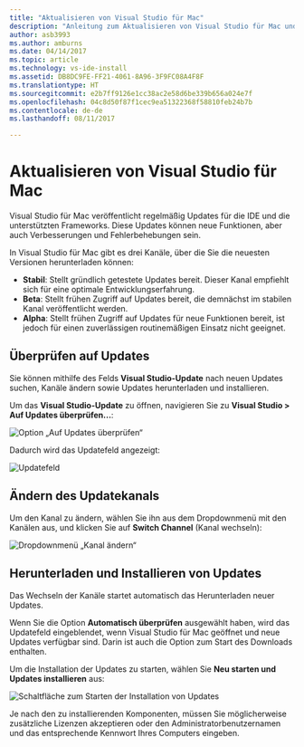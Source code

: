 ```yaml
---
title: "Aktualisieren von Visual Studio für Mac"
description: "Anleitung zum Aktualisieren von Visual Studio für Mac und Zugreifen auf Vorschauversionen"
author: asb3993
ms.author: amburns
ms.date: 04/14/2017
ms.topic: article
ms.technology: vs-ide-install
ms.assetid: DB8DC9FE-FF21-4061-8A96-3F9FC08A4F8F
ms.translationtype: HT
ms.sourcegitcommit: e2b7ff9126e1cc38ac2e58d6be339b656a024e7f
ms.openlocfilehash: 04c8d50f87f1cec9ea51322368f58810feb24b7b
ms.contentlocale: de-de
ms.lasthandoff: 08/11/2017

---
```


# <a name="updating-visual-studio-for-mac"></a>Aktualisieren von Visual Studio für Mac

Visual Studio für Mac veröffentlicht regelmäßig Updates für die IDE und die unterstützten Frameworks. Diese Updates können neue Funktionen, aber auch Verbesserungen und Fehlerbehebungen sein.

In Visual Studio für Mac gibt es drei Kanäle, über die Sie die neuesten Versionen herunterladen können:

* **Stabil**: Stellt gründlich getestete Updates bereit. Dieser Kanal empfiehlt sich für eine optimale Entwicklungserfahrung.
* **Beta**: Stellt frühen Zugriff auf Updates bereit, die demnächst im stabilen Kanal veröffentlicht werden.
* **Alpha**: Stellt frühen Zugriff auf Updates für neue Funktionen bereit, ist jedoch für einen zuverlässigen routinemäßigen Einsatz nicht geeignet.

## <a name="checking-for-updates"></a>Überprüfen auf Updates

Sie können mithilfe des Felds **Visual Studio-Update** nach neuen Updates suchen, Kanäle ändern sowie Updates herunterladen und installieren.

Um das **Visual Studio-Update** zu öffnen, navigieren Sie zu **Visual Studio > Auf Updates überprüfen...**:

![Option „Auf Updates überprüfen“](media/update-image1.png)

Dadurch wird das Updatefeld angezeigt:

![Updatefeld](media/update-image2.png)

## <a name="changing-the-updater-channel"></a>Ändern des Updatekanals

Um den Kanal zu ändern, wählen Sie ihn aus dem Dropdownmenü mit den Kanälen aus, und klicken Sie auf **Switch Channel** (Kanal wechseln):

![Dropdownmenü „Kanal ändern“](media/update-image3.png)

## <a name="downloading-and-installing-updates"></a>Herunterladen und Installieren von Updates

Das Wechseln der Kanäle startet automatisch das Herunterladen neuer Updates.

Wenn Sie die Option **Automatisch überprüfen** ausgewählt haben, wird das Updatefeld eingeblendet, wenn Visual Studio für Mac geöffnet und neue Updates verfügbar sind. Darin ist auch die Option zum Start des Downloads enthalten.

Um die Installation der Updates zu starten, wählen Sie **Neu starten und Updates installieren** aus:

![Schaltfläche zum Starten der Installation von Updates](media/update-image4.png)

Je nach den zu installierenden Komponenten, müssen Sie möglicherweise zusätzliche Lizenzen akzeptieren oder den Administratorbenutzernamen und das entsprechende Kennwort Ihres Computers eingeben.

